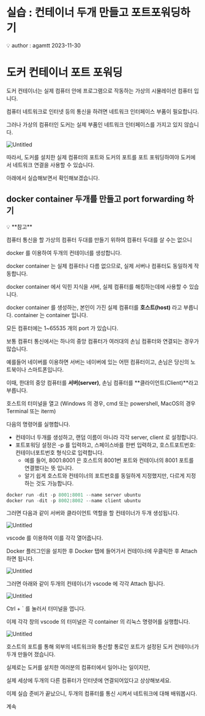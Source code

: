 # 실습 : 컨테이너 두개 만들고 포트포워딩하기

<aside>
💡 author : agamtt 2023-11-30

</aside>

# 도커 컨테이너 포트 포워딩

도커 컨테이너는 실제 컴퓨터 안에 프로그램으로 작동하는 가상의 시뮬레이션 컴퓨터 입니다.

컴퓨터 네트워크로 인터넷 등의 통신을 하려면 네트워크 인터페이스 부품이 필요합니다.

그러나 가상의 컴퓨터인 도커는 실제 부품인 네트워크 인터페이스를 가지고 있지 않습니다.

![Untitled](Untitled%20189.png)

따라서, 도커를 설치한 실제 컴퓨터의 포트와 도커의 포트를 포트 포워딩하여야 도커에서 네트워크 연결을 사용할 수 있습니다.

아래에서 실습해보면서 확인해보겠습니다.

## docker container 두개를 만들고 port forwarding 하기

<aside>
💡 **참고**

컴퓨터 통신을 할 가상의 컴퓨터 두대를 만들기 위하여 컴퓨터 두대를 살 수는 없으니

docker 를 이용하여 두개의 컨테이너를 생성합니다.  

docker container 는 실제 컴퓨터나 다름 없으므로, 실제 서버나 컴퓨터도 동일하게 작동합니다.

docker container 에서 익힌 지식을 서버, 실제 컴퓨터를 해킹하는데에 사용할 수 있습니다. 

</aside>

docker container 를 생성하는, 본인이 가진 실제 컴퓨터를 **호스트(host)** 라고 부릅니다. container 는 container 입니다.

모든 컴퓨터에는 1~65535 개의 port 가 있습니다.

보통 컴퓨터 통신에서는 하나의 중앙 컴퓨터가 여러대의 손님 컴퓨터와 연결되는 경우가 많습니다.

예를들어 네이버를 이용하면 서버는 네이버에 있는 어떤 컴퓨터이고, 손님은 당신의 노트북이나 스마트폰입니다.

이때, 한대의 중앙 컴퓨터를 **서버(server)**, 손님 컴퓨터를 **클라이언트(Client)**라고 부릅니다.

호스트의 터미널을 열고 (Windows 의 경우, cmd 또는 powershell, MacOS의 경우 Terminal 또는 iterm)

다음의 명령어를 실행합니다.

- 컨테이너 두개를 생성하고, 랜덤 이름이 아니라 각각 server, client 로 설정합니다.
- 포트포워딩 설정은 -p 를 입력하고, 스페이스바를 한번 입력하고, 호스트포트번호:컨테이너포트번호 형식으로 입력합니다.
    - 예를 들어, 8001:8001 은 호스트의 8001번 포트와 컨테이너의 8001 포트를 연결했다는 뜻 입니다.
    - 알기 쉽게 호스트와 컨테이너의 포트번호를 동일하게 지정했지만, 다르게 지정하는 것도 가능합니다.

```python
docker run -dit -p 8001:8001 --name server ubuntu
docker run -dit -p 8002:8002 --name client ubuntu
```

그러면 다음과 같이 서버와 클라이언트 역할을 할 컨테이너가 두개 생성됩니다.

![Untitled](Untitled%20197.png)

vscode 를 이용하여 이를 각각 열어줍니다.

Docker 플러그인을 설치한 후 Docker 탭에 들어가서 컨테이너에 우클릭한 후 Attach 하면 됩니다.

![Untitled](Untitled%20198.png)

그러면 아래와 같이 두개의 컨테이너가 vscode 에 각각 Attach 됩니다.

![Untitled](Untitled%20199.png)

Ctrl + ` 를 눌러서 터미널을 엽니다.

이제 각각 창의 vscode 의 터미널은 각 container 의 리눅스 명령어를 실행합니다.

![Untitled](Untitled%20200.png)

호스트의 포트를 통해 외부의 네트워크와 통신할 통로인 포트가 설정된 도커 컨테이너가 두개 만들어 졌습니다.

실제로는 도커를 설치한 여러분의 컴퓨터에서 일어나는 일이지만,

실제 세상에 두개의 다른 컴퓨터가 인터넷에 연결되어있다고 상상해보세요.

이제 실습 준비가 끝났으니, 두개의 컴퓨터를 통신 시켜서 네트워크에 대해 배워봅시다.

계속